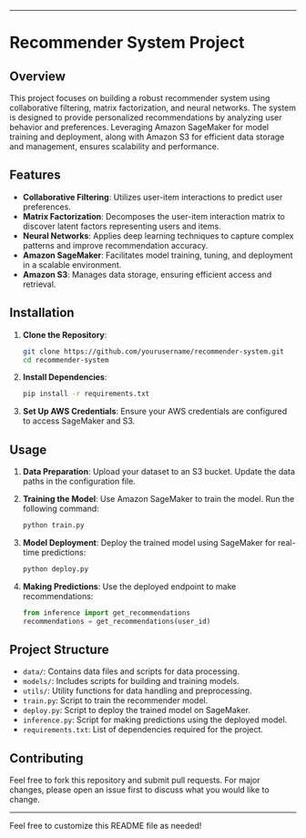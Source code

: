 

---

# Recommender System Project

## Overview

This project focuses on building a robust recommender system using collaborative filtering, matrix factorization, and neural networks. The system is designed to provide personalized recommendations by analyzing user behavior and preferences. Leveraging Amazon SageMaker for model training and deployment, along with Amazon S3 for efficient data storage and management, ensures scalability and performance.

## Features

- **Collaborative Filtering**: Utilizes user-item interactions to predict user preferences.
- **Matrix Factorization**: Decomposes the user-item interaction matrix to discover latent factors representing users and items.
- **Neural Networks**: Applies deep learning techniques to capture complex patterns and improve recommendation accuracy.
- **Amazon SageMaker**: Facilitates model training, tuning, and deployment in a scalable environment.
- **Amazon S3**: Manages data storage, ensuring efficient access and retrieval.

## Installation

1. **Clone the Repository**:
   ```bash
   git clone https://github.com/yourusername/recommender-system.git
   cd recommender-system
   ```

2. **Install Dependencies**:
   ```bash
   pip install -r requirements.txt
   ```

3. **Set Up AWS Credentials**:
   Ensure your AWS credentials are configured to access SageMaker and S3.

## Usage

1. **Data Preparation**:
   Upload your dataset to an S3 bucket. Update the data paths in the configuration file.

2. **Training the Model**:
   Use Amazon SageMaker to train the model. Run the following command:
   ```bash
   python train.py
   ```

3. **Model Deployment**:
   Deploy the trained model using SageMaker for real-time predictions:
   ```bash
   python deploy.py
   ```

4. **Making Predictions**:
   Use the deployed endpoint to make recommendations:
   ```python
   from inference import get_recommendations
   recommendations = get_recommendations(user_id)
   ```

## Project Structure

- `data/`: Contains data files and scripts for data processing.
- `models/`: Includes scripts for building and training models.
- `utils/`: Utility functions for data handling and preprocessing.
- `train.py`: Script to train the recommender model.
- `deploy.py`: Script to deploy the trained model on SageMaker.
- `inference.py`: Script for making predictions using the deployed model.
- `requirements.txt`: List of dependencies required for the project.

## Contributing

Feel free to fork this repository and submit pull requests. For major changes, please open an issue first to discuss what you would like to change.

---

Feel free to customize this README file as needed!
